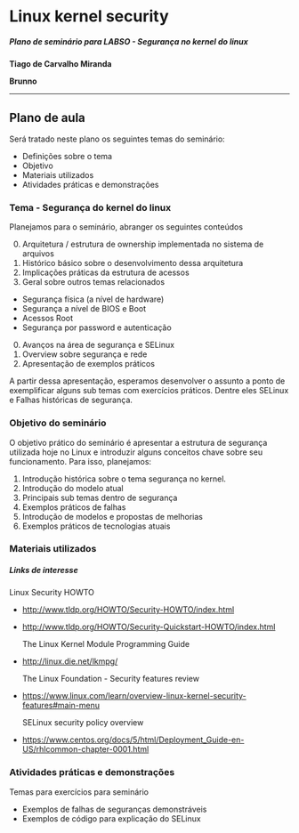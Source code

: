 # Linux kernel security
##### Plano de seminário para LABSO - Segurança no kernel do linux

**Tiago de Carvalho Miranda**

**Brunno**

---------

## Plano de aula

Será tratado neste plano os seguintes temas do seminário:

* Definições sobre o tema
* Objetivo
* Materiais utilizados
* Atividades práticas e demonstrações


### Tema - Segurança do kernel do linux

Planejamos para o seminário, abranger os seguintes conteúdos

0. Arquitetura / estrutura de ownership implementada no sistema de arquivos
0. Histórico básico sobre o desenvolvimento dessa arquitetura
0. Implicações práticas da estrutura de acessos
0. Geral sobre outros temas relacionados
  * Segurança física (a nível de hardware)
  * Segurança a nível de BIOS e Boot
  * Acessos Root
  * Segurança por password e autenticação
0. Avanços na área de segurança e SELinux
0. Overview sobre segurança e rede
0. Apresentação de exemplos práticos

A partir dessa apresentação, esperamos desenvolver o assunto a ponto de exemplificar alguns sub temas com exercícios práticos. Dentre eles SELinux e Falhas históricas de segurança.

### Objetivo do seminário

O objetivo prático do seminário é apresentar a estrutura de segurança utilizada hoje no Linux e introduzir alguns conceitos chave sobre seu funcionamento. Para isso, planejamos:

1. Introdução histórica sobre o tema segurança no kernel.
2. Introdução do modelo atual
3. Principais sub temas dentro de segurança
4. Exemplos práticos de falhas
5. Introdução de modelos e propostas de melhorias
6. Exemplos práticos de tecnologias atuais

### Materiais utilizados

##### Links de interesse

  Linux Security HOWTO

* http://www.tldp.org/HOWTO/Security-HOWTO/index.html
* http://www.tldp.org/HOWTO/Security-Quickstart-HOWTO/index.html

  The Linux Kernel Module Programming Guide

* http://linux.die.net/lkmpg/

  The Linux Foundation - Security features review

* https://www.linux.com/learn/overview-linux-kernel-security-features#main-menu

  SELinux security policy overview

* https://www.centos.org/docs/5/html/Deployment_Guide-en-US/rhlcommon-chapter-0001.html

### Atividades práticas e demonstrações

Temas para exercícios para seminário

* Exemplos de falhas de seguranças demonstráveis
* Exemplos de código para explicação do SELinux
